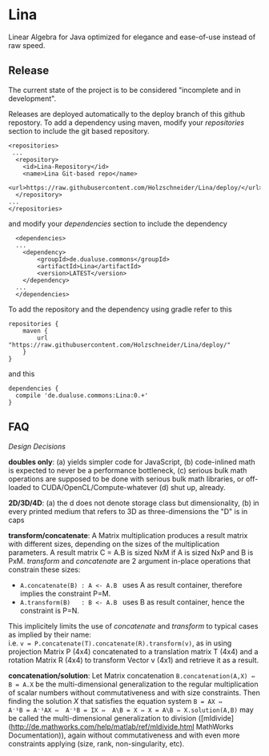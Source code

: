 # Lina
Linear Algebra for Java optimized for elegance and ease-of-use instead of raw speed.

  

Release
-------

The current state of the project is to be considered "incomplete and in development".

Releases are deployed automatically to the deploy branch of this github repostory. 
To add a dependency using maven, modify your *repositories* section to include the git based repository.

	<repositories>
	 ...
	  <repository>
	    <id>Lina-Repository</id>
	    <name>Lina Git-based repo</name>
	    <url>https://raw.githubusercontent.com/Holzschneider/Lina/deploy/</url>
	  </repository>
	...
	</repositories>
	
and modify your *dependencies* section to include the dependency
 
	  <dependencies>
	  ...
	  	<dependency>
	  		<groupId>de.dualuse.commons</groupId>
	  		<artifactId>Lina</artifactId>
	  		<version>LATEST</version>
	  	</dependency>
	  ...
	  </dependencies>



To add the repository and the dependency using gradle refer to this

	repositories {
	    maven {
	        url "https://raw.githubusercontent.com/Holzschneider/Lina/deploy/"
	    }
	}

and this

	dependencies {
	  compile 'de.dualuse.commons:Lina:0.+'
	}

	
FAQ
--------------------

*Design Decisions*

**doubles only**: (a) yields simpler code for JavaScript, (b) code-inlined math is expected to never be a performance bottleneck, (c) serious bulk math operations are supposed to be done with serious bulk math libraries, or off-loaded to CUDA/OpenCL/Compute-whatever (d) shut up, already.

**2D/3D/4D**: (a) the d does not denote storage class but dimensionality, (b) in every printed medium that refers to 3D as three-dimensions the "D" is in caps

**transform/concatenate**: A Matrix multiplication produces a result matrix with different sizes, depending on the sizes of the multiplication parameters. A result matrix C = A.B is sized NxM if A is sized NxP and B is PxM. *transform* and *concatenate* are 2 argument in-place operations that constrain these sizes: 

- ``A.concatenate(B) : A <- A.B `` uses A as result container, therefore implies the constraint P=M. 
- ``A.transform(B)   : B <- A.B `` uses B as result container, hence the constraint is P=N. 

This implicitely limits the use of *concatenate* and *transform* to typical cases as implied by their name:  
i.e. ``v = P.concatenate(T).concatenate(R).transform(v)``, as in using projection Matrix P (4x4) concatenated to a translation matrix T (4x4) and a rotation Matrix R (4x4) to transform Vector v (4x1) and retrieve it as a result.

**concatenation/solution**: Let Matrix concatenation ``B.concatenation(A,X) ⇔ B = A.X`` be the multi-dimensional generalization to the regular multiplication of scalar numbers without commutativeness and with size constraints. Then finding the solution *X* that satisfies the equation system ``B = AX ⇔ A⁻¹B = A⁻¹AX ⇔  A⁻¹B = IX ⇔  A\B = X ⇔ X = A\B ⇔ X.solution(A,B)`` may be called the multi-dimensional generalization to division ([mldivide](http://de.mathworks.com/help/matlab/ref/mldivide.html MathWorks Documentation)), again without commutativeness and with even more constraints applying (size, rank, non-singularity, etc).
 



